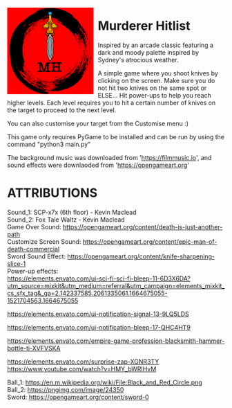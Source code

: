 <img src="resources/murdererhitlistlogo.png"
     alt="Markdown Monster icon"
     style="float: left; margin-right: 10px;" width='200px' height='200px'/>

# Murderer Hitlist

Inspired by an arcade classic featuring a dark and moody palette inspired by Sydney's atrocious weather.  

A simple game where you shoot knives by clicking on the screen. Make sure you do not hit two knives on the same spot or ELSE...
Hit power-ups to help you reach higher levels. Each level requires you to hit a certain number of knives on the target to proceed to the next level.   

You can also customise your target from the Customise menu :)



This game only requires PyGame to be installed and can be run by using the command "python3 main.py"

The background music was downloaded from 'https://filmmusic.io', and sound effects were downlaoded from 'https://opengameart.org'


# ATTRIBUTIONS

Sound_1: SCP-x7x (6th floor) - Kevin Maclead  
Sound_2: Fox Tale Waltz - Kevin Maclead  
Game Over Sound: https://opengameart.org/content/death-is-just-another-path  
Customize Screen Sound: https://opengameart.org/content/epic-man-of-death-commercial  
Sword Sound Effect: https://opengameart.org/content/knife-sharpening-slice-1  
Power-up effects:   
  https://elements.envato.com/ui-sci-fi-sci-fi-bleep-11-6D3X6DA?utm_source=mixkit&utm_medium=referral&utm_campaign=elements_mixkit_cs_sfx_tag&_ga=2.142337585.2061335061.1664675055-1521704563.1664675055

  https://elements.envato.com/ui-notification-signal-13-9LQ5LDS

  https://elements.envato.com/ui-notification-bleep-17-QHC4HT9

  https://elements.envato.com/empire-game-profession-blacksmith-hammer-bottle-ti-XVFVSKA

  https://elements.envato.com/surprise-zap-XGNR3TY
  https://www.youtube.com/watch?v=HMY_bWRIHvM

Ball_1: https://en.m.wikipedia.org/wiki/File:Black_and_Red_Circle.png  
Ball_2: https://pngimg.com/image/24350     
Sword: https://opengameart.org/content/sword-0 
